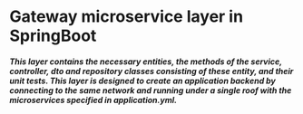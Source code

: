 # Gateway microservice layer in SpringBoot
##### This layer contains the necessary entities, the methods of the service, controller, dto and repository classes consisting of these entity, and their unit tests. This layer is designed to create an application backend by connecting to the same network and running under a single roof with the microservices specified in application.yml.
